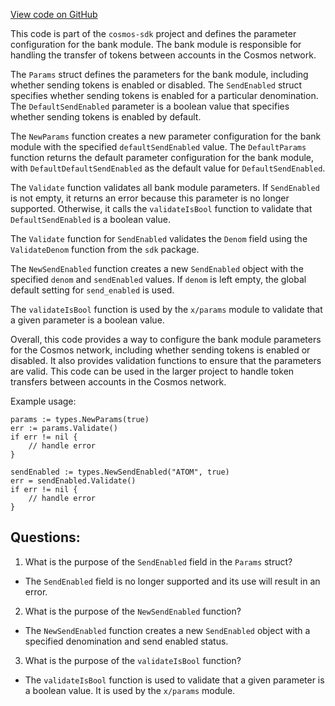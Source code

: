 [View code on GitHub](https://github.com/cosmos/cosmos-sdk/blob/main/x/bank/types/params.go)

This code is part of the `cosmos-sdk` project and defines the parameter configuration for the bank module. The bank module is responsible for handling the transfer of tokens between accounts in the Cosmos network. 

The `Params` struct defines the parameters for the bank module, including whether sending tokens is enabled or disabled. The `SendEnabled` struct specifies whether sending tokens is enabled for a particular denomination. The `DefaultSendEnabled` parameter is a boolean value that specifies whether sending tokens is enabled by default. 

The `NewParams` function creates a new parameter configuration for the bank module with the specified `defaultSendEnabled` value. The `DefaultParams` function returns the default parameter configuration for the bank module, with `DefaultDefaultSendEnabled` as the default value for `DefaultSendEnabled`. 

The `Validate` function validates all bank module parameters. If `SendEnabled` is not empty, it returns an error because this parameter is no longer supported. Otherwise, it calls the `validateIsBool` function to validate that `DefaultSendEnabled` is a boolean value. 

The `Validate` function for `SendEnabled` validates the `Denom` field using the `ValidateDenom` function from the `sdk` package. 

The `NewSendEnabled` function creates a new `SendEnabled` object with the specified `denom` and `sendEnabled` values. If `denom` is left empty, the global default setting for `send_enabled` is used. 

The `validateIsBool` function is used by the `x/params` module to validate that a given parameter is a boolean value. 

Overall, this code provides a way to configure the bank module parameters for the Cosmos network, including whether sending tokens is enabled or disabled. It also provides validation functions to ensure that the parameters are valid. This code can be used in the larger project to handle token transfers between accounts in the Cosmos network. 

Example usage:

```
params := types.NewParams(true)
err := params.Validate()
if err != nil {
    // handle error
}

sendEnabled := types.NewSendEnabled("ATOM", true)
err = sendEnabled.Validate()
if err != nil {
    // handle error
}
```
## Questions: 
 1. What is the purpose of the `SendEnabled` field in the `Params` struct?
- The `SendEnabled` field is no longer supported and its use will result in an error.

2. What is the purpose of the `NewSendEnabled` function?
- The `NewSendEnabled` function creates a new `SendEnabled` object with a specified denomination and send enabled status.

3. What is the purpose of the `validateIsBool` function?
- The `validateIsBool` function is used to validate that a given parameter is a boolean value. It is used by the `x/params` module.